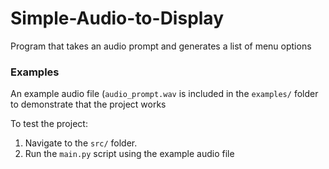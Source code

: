 # Simple-Audio-to-Display

Program that takes an audio prompt and generates a list of menu options

### Examples

An example audio file (`audio_prompt.wav` is included in the `examples/` folder to demonstrate that the project works

To test the project:

1. Navigate to the `src/` folder.
2. Run the `main.py` script using the example audio file
